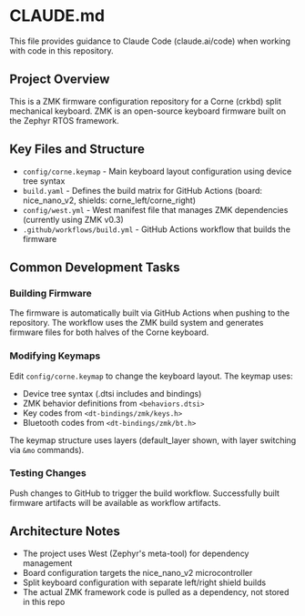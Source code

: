 # CLAUDE.md

This file provides guidance to Claude Code (claude.ai/code) when working with code in this repository.

## Project Overview

This is a ZMK firmware configuration repository for a Corne (crkbd) split mechanical keyboard. ZMK is an open-source keyboard firmware built on the Zephyr RTOS framework.

## Key Files and Structure

- `config/corne.keymap` - Main keyboard layout configuration using device tree syntax
- `build.yaml` - Defines the build matrix for GitHub Actions (board: nice_nano_v2, shields: corne_left/corne_right)
- `config/west.yml` - West manifest file that manages ZMK dependencies (currently using ZMK v0.3)
- `.github/workflows/build.yml` - GitHub Actions workflow that builds the firmware

## Common Development Tasks

### Building Firmware
The firmware is automatically built via GitHub Actions when pushing to the repository. The workflow uses the ZMK build system and generates firmware files for both halves of the Corne keyboard.

### Modifying Keymaps
Edit `config/corne.keymap` to change the keyboard layout. The keymap uses:
- Device tree syntax (.dtsi includes and bindings)
- ZMK behavior definitions from `<behaviors.dtsi>`
- Key codes from `<dt-bindings/zmk/keys.h>`
- Bluetooth codes from `<dt-bindings/zmk/bt.h>`

The keymap structure uses layers (default_layer shown, with layer switching via `&mo` commands).

### Testing Changes
Push changes to GitHub to trigger the build workflow. Successfully built firmware artifacts will be available as workflow artifacts.

## Architecture Notes

- The project uses West (Zephyr's meta-tool) for dependency management
- Board configuration targets the nice_nano_v2 microcontroller
- Split keyboard configuration with separate left/right shield builds
- The actual ZMK framework code is pulled as a dependency, not stored in this repo